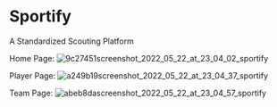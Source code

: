 # Sportify
A Standardized Scouting Platform

Home Page:
![9c27451screenshot_2022_05_22_at_23_04_02_sportify](https://user-images.githubusercontent.com/60063902/170206238-0c4e9ef6-6454-41c9-9c4b-c22a7dda1bea.png)

Player Page:
![a249b19screenshot_2022_05_22_at_23_04_37_sportify](https://user-images.githubusercontent.com/60063902/170206590-882d792b-8c8d-482f-939c-c4a37ca02428.png)

Team Page:
![abeb8dascreenshot_2022_05_22_at_23_04_57_sportify](https://user-images.githubusercontent.com/60063902/170206356-22ec6064-8116-48e1-ad2b-1557e2e09077.png)

